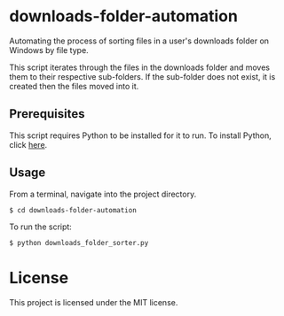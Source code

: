 # downloads-folder-automation
Automating the process of sorting files in a user's downloads folder on Windows by file type.

This script iterates through the files in the downloads folder and moves them to their respective sub-folders. If the 
sub-folder does not exist, it is created then the files moved into it.

## Prerequisites
This script requires Python to be installed for it to run. To install Python, click [here](https://www.python.org/downloads/).

## Usage
From a terminal, navigate into the project directory.
```
$ cd downloads-folder-automation
```
To run the script:
```
$ python downloads_folder_sorter.py
```

# License
This project is licensed under the MIT license.